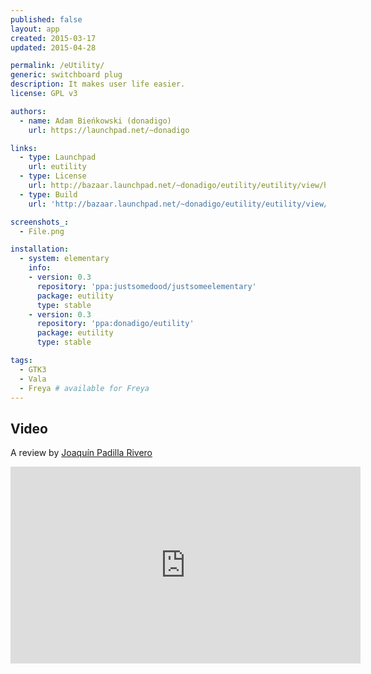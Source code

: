 ```yaml
---
published: false
layout: app
created: 2015-03-17
updated: 2015-04-28

permalink: /eUtility/
generic: switchboard plug
description: It makes user life easier.
license: GPL v3

authors:
  - name: Adam Bieńkowski (donadigo)
    url: https://launchpad.net/~donadigo

links:
  - type: Launchpad
    url: eutility
  - type: License
    url: http://bazaar.launchpad.net/~donadigo/eutility/eutility/view/head:/COPYING
  - type: Build
    url: 'http://bazaar.launchpad.net/~donadigo/eutility/eutility/view/head:/INSTALL'

screenshots_:
  - File.png

installation:
  - system: elementary
    info:
    - version: 0.3
      repository: 'ppa:justsomedood/justsomeelementary'
      package: eutility
      type: stable
    - version: 0.3
      repository: 'ppa:donadigo/eutility'
      package: eutility
      type: stable

tags:
  - GTK3
  - Vala
  - Freya # available for Freya
---
```

## Video
A review by [Joaquín Padilla Rivero](https://www.youtube.com/channel/UC_im4PuM9ViTNjaUf2cXmgg)

<iframe width="560" height="315" src="https://www.youtube.com/embed/JajoXk45jCo" frameborder="0" allowfullscreen></iframe>
